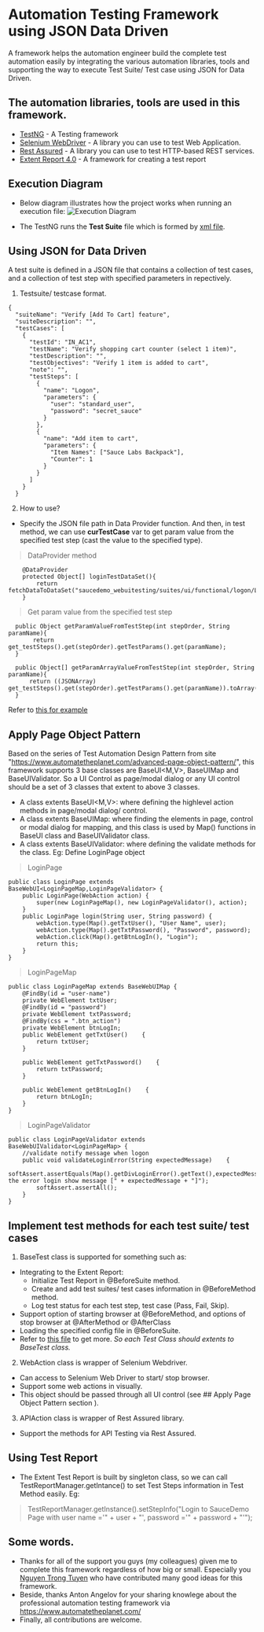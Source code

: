 # Automation Testing Framework using JSON Data Driven
A framework helps the automation engineer build the complete test automation easily by integrating the various automation libraries, tools and supporting the way to execute Test Suite/ Test case using JSON for Data Driven.
## The automation libraries, tools are used in this framework.
- [TestNG](https://testng.org/doc/index.html)                - A Testing framework
- [Selenium WebDriver](https://www.seleniumhq.org/)    - A library you can use to test Web Application.
- [Rest Assured](http://rest-assured.io/)          - A library you can use to test HTTP-based REST services.
- [Extent Report 4.0](http://extentreports.com/)     - A framework for creating a test report

## Execution Diagram
- Below diagram illustrates how the project works when running an execution file:
![Execution Diagram](https://github.com/sugia279/AutomationTestingFramework/blob/master/TestExecutionDiagram.png)

- The TestNG runs the **Test Suite** file which is formed by [xml file](https://github.com/sugia279/AutomationTestingFramework/blob/master/src/test/executionfile/saucedemo_webuitesting/smoketest.xml).

## Using JSON for Data Driven
A test suite is defined in a JSON file that contains a collection of test cases, and a collection of test step with specified parameters in repectively.
1. Testsuite/ testcase format.  
```
{
  "suiteName": "Verify [Add To Cart] feature",
  "suiteDescription": "",
  "testCases": [
    {
      "testId": "IN_AC1",
      "testName": "Verify shopping cart counter (select 1 item)",
      "testDescription": "",
      "testObjectives": "Verify 1 item is added to cart",
      "note": "",
      "testSteps": [
        {
          "name": "Logon",
          "parameters": {
            "user": "standard_user",
            "password": "secret_sauce"
          }
        },
        {
          "name": "Add item to cart",
          "parameters": {
            "Item Names": ["Sauce Labs Backpack"],
            "Counter": 1
          }
        }
      ]
    }
  }
```
2. How to use?
- Specify the JSON file path in Data Provider function. And then, in test method, we can use **curTestCase** var to get param value from the specified test step (cast the value to the specified type).
> DataProvider method
```
    @DataProvider
    protected Object[] loginTestDataSet(){
        return fetchDataToDataSet("saucedemo_webuitesting/suites/ui/functional/logon/LogOnTest.json");
    }
```
>  Get param value from the specified test step
```
  public Object getParamValueFromTestStep(int stepOrder, String paramName){
       return get_testSteps().get(stepOrder).getTestParams().get(paramName);
  }

  public Object[] getParamArrayValueFromTestStep(int stepOrder, String paramName){
      return ((JSONArray) get_testSteps().get(stepOrder).getTestParams().get(paramName)).toArray();
  }
```
Refer to [this for example](https://github.com/sugia279/AutomationTestingFramework/blob/master/src/test/java/saucedemo_webuitesting/suites/ui/functional/logon/LogOnTest.java)

## Apply Page Object Pattern
Based on the series of Test Automation Design Pattern from site "https://www.automatetheplanet.com/advanced-page-object-pattern/", this framework supports 3 base classes are BaseUI<M,V>, BaseUIMap and BaseUIValidator<M>. So a UI Control as page/modal dialog or any UI control should be a set of 3 classes that extent to above 3 classes.
 - A class extents BaseUI<M,V>: where defining the highlevel action methods in page/modal dialog/ control.
 - A class extents BaseUIMap: where finding the elements in page, control or modal dialog for mapping, and this class is used by Map() functions in BaseUI class and BaseUIValidator class.
 - A class extents BaseUIValidator<M>: where defining the validate methods for the class. 
Eg: Define LoginPage object
> LoginPage
```
public class LoginPage extends BaseWebUI<LoginPageMap,LoginPageValidator> {
    public LoginPage(WebAction action) {
        super(new LoginPageMap(), new LoginPageValidator(), action);
    }
    public LoginPage login(String user, String password) {
        webAction.type(Map().getTxtUser(), "User Name", user);
        webAction.type(Map().getTxtPassword(), "Password", password);
        webAction.click(Map().getBtnLogIn(), "Login");
        return this;
    }
}
```
> LoginPageMap
```
public class LoginPageMap extends BaseWebUIMap {
    @FindBy(id = "user-name")
    private WebElement txtUser;
    @FindBy(id = "password")
    private WebElement txtPassword;
    @FindBy(css = ".btn_action")
    private WebElement btnLogIn;
    public WebElement getTxtUser()    {
        return txtUser;
    }

    public WebElement getTxtPassword()    {
        return txtPassword;
    }

    public WebElement getBtnLogIn()    {
        return btnLogIn;
    }
}
```
> LoginPageValidator
```
public class LoginPageValidator extends BaseWebUIValidator<LoginPageMap> {
    //validate notify message when logon
    public void validateLoginError(String expectedMessage)    {
        softAssert.assertEquals(Map().getDivLoginError().getText(),expectedMessage,"Ensure the error login show message [" + expectedMessage + "]");
        softAssert.assertAll();
    }
}
```
## Implement test methods for each test suite/ test cases
1. BaseTest class is supported for something such as:
  - Integrating to the Extent Report: 
    - Initialize Test Report in @BeforeSuite method.
    - Create and add test suites/ test cases information in @BeforeMethod method.
    - Log test status for each test step, test case (Pass, Fail, Skip).  
  - Support option of starting browser at @BeforeMethod, and options of stop browser at @AfterMethod or @AfterClass
  - Loading the specified config file in @BeforeSuite.
  - Refer to [this file](https://github.com/sugia279/AutomationTestingFramework/blob/master/src/test/java/core/testexecution/BaseTest.java) to get more.
  _So each Test Class should extents to BaseTest class._
2. WebAction class is wrapper of Selenium Webdriver.
  - Can access to Selenium Web Driver to start/ stop browser.
  - Support some web actions in visually.
  - This object should be passed through all UI control (see ## Apply Page Object Pattern section ).
3. APIAction class is wrapper of Rest Assured library.
  - Support the methods for API Testing via Rest Assured.

## Using Test Report
  - The Extent Test Report is built by singleton class, so we can call TestReportManager.getIntance() to set Test Steps information in Test Method easily.
Eg:  
> TestReportManager.getInstance().setStepInfo("Login to SauceDemo Page with user name ='" + user + "', password ='" + password + "'");

## Some words.
  - Thanks for all of the support you guys (my colleagues) given me to complete this framework regardless of how big or small. Especially you [Nguyen Trong Tuyen](https://github.com/trongtuyen96) who have contributed many good ideas for this framework.
  - Beside, thanks Anton Angelov for your sharing knowlege about the professional automation testing framework via https://www.automatetheplanet.com/
- Finally, all contributions are welcome.

